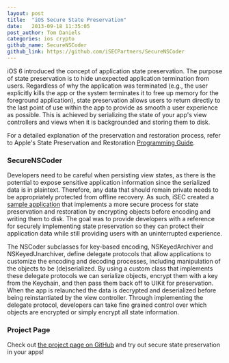 ```yaml
---
layout: post
title:  "iOS Secure State Preservation"
date:   2013-09-18 11:35:05
post_author: Tom Daniels
categories: ios crypto
github_name: SecureNSCoder
github_link: https://github.com/iSECPartners/SecureNSCoder
---
```


iOS 6 introduced the concept of application state preservation. The purpose of
state preservation is to hide unexpected application termination from users.
Regardless of why the application was terminated (e.g., the user explicitly
kills the app or the system terminates it to free up memory for the foreground
application), state preservation allows users to return directly to the last
point of use within the app to provide as smooth a user experience as possible.
This is achieved by serializing the state of your app's view controllers and
views when it is backgrounded and storing them to disk.

For a detailed explanation of the preservation and restoration process, refer
to Apple's State Preservation and Restoration [Programming
Guide][state-guide].

### SecureNSCoder

Developers need to be careful when persisting view states, as there is the
potential to expose sensitive application information since the serialized data
is in plaintext. Therefore, any data that should remain private needs to be
appropriately protected from offline recovery. As such, iSEC created a [sample
application][securecoder-gh] that implements a more secure process for state
preservation and restoration by encrypting objects before encoding and writing
them to disk. The goal was to provide developers with a reference for securely
implementing state preservation so they can protect their application data while
still providing users with an uninterrupted experience.

The NSCoder subclasses for key-based encoding, NSKeyedArchiver and
NSKeyedUnarchiver, define delegate protocols that allow applications to
customize the encoding and decoding processes, including manipulation of the
objects to be (de)serialized. By using a custom class that implements these
delegate protocols we can serialize objects, encrypt them with a key from the
Keychain, and then pass them back off to UIKit for preservation. When the app is
relaunched the data is decrypted and deserialized before being reinstantiated by
the view controller. Through implementing the delegate protocol, developers can
take fine grained control over which objects are encrypted or simply encrypt all
state information.

### Project Page

Check out [the project page on GitHub][securecoder-gh] and try out secure state
preservation in your apps!

[state-guide]: https://developer.apple.com/library/ios/documentation/iphone/conceptual/iphoneosprogrammingguide/StatePreservation/StatePreservation.html
[securecoder-gh]: https://github.com/iSECPartners/SecureNSCoder
